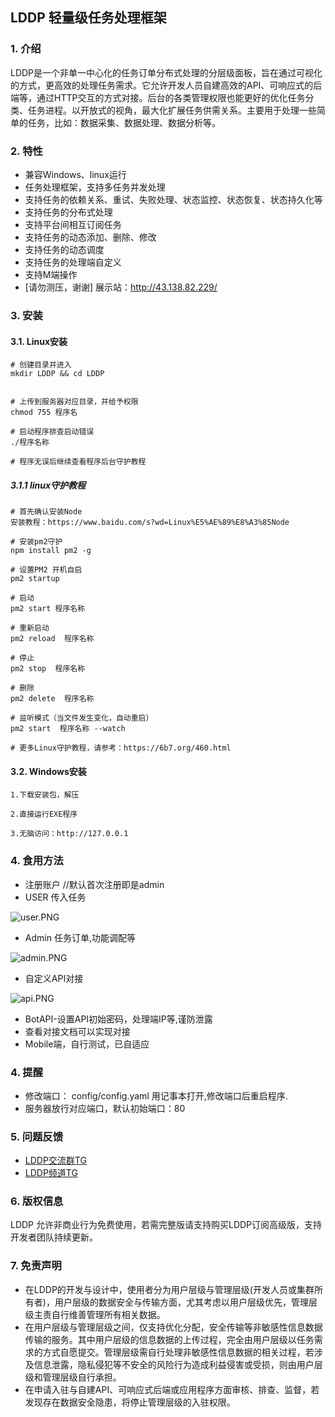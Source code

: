 ## LDDP 轻量级任务处理框架

### 1. 介绍
LDDP是一个非单一中心化的任务订单分布式处理的分层级面板，旨在通过可视化的方式，更高效的处理任务需求。它允许开发人员自建高效的API、可响应式的后端等，通过HTTP交互的方式对接。后台的各类管理权限也能更好的优化任务分类、任务进程。以开放式的视角，最大化扩展任务供需关系。主要用于处理一些简单的任务，比如：数据采集、数据处理、数据分析等。

### 2. 特性
* 兼容Windows、linux运行
* 任务处理框架，支持多任务并发处理
* 支持任务的依赖关系、重试、失败处理、状态监控、状态恢复、状态持久化等
* 支持任务的分布式处理
* 支持平台间相互订阅任务
* 支持任务的动态添加、删除、修改
* 支持任务的动态调度
* 支持任务的处理端自定义
* 支持M端操作
* [请勿测压，谢谢] 展示站：http://43.138.82.229/

### 3. 安装
#### 3.1. Linux安装
```shell
# 创建目录并进入
mkdir LDDP && cd LDDP


# 上传到服务器对应目录，并给予权限
chmod 755 程序名

# 启动程序排查启动错误
./程序名称

# 程序无误后继续查看程序后台守护教程
```
##### 3.1.1 linux守护教程
```shell
# 首先确认安装Node
安装教程：https://www.baidu.com/s?wd=Linux%E5%AE%89%E8%A3%85Node

# 安装pm2守护
npm install pm2 -g

# 设置PM2 开机自启
pm2 startup

# 启动
pm2 start 程序名称

# 重新启动
pm2 reload  程序名称

# 停止
pm2 stop  程序名称

# 删除
pm2 delete  程序名称

# 监听模式（当文件发生变化，自动重启）
pm2 start  程序名称 --watch

# 更多Linux守护教程，请参考：https://6b7.org/460.html
```
#### 3.2. Windows安装
```shell
1.下载安装包，解压

2.直接运行EXE程序

3.无脑访问：http://127.0.0.1
```
### 4. 食用方法
* 注册账户 //默认首次注册即是admin
* USER  传入任务

![user.PNG](https://pic.6b7.xyz/2023/03/12/c1f32955bc262.PNG)
* Admin 任务订单,功能调配等

![admin.PNG](https://pic.6b7.xyz/2023/03/12/c32626917f05f.PNG)


* 自定义API对接

![api.PNG](https://pic.6b7.xyz/2023/03/12/510333139e093.PNG)
* BotAPI-设置API初始密码，处理端IP等,谨防泄露
* 查看对接文档可以实现对接
* Mobile端，自行测试，已自适应
### 4. 提醒
* 修改端口： config/config.yaml 用记事本打开,修改端口后重启程序.
* 服务器放行对应端口，默认初始端口：80

### 5. 问题反馈
* [LDDP交流群TG](https://t.me/+aybtHHjUmDxhODE9)
* [LDDP频道TG](https://t.me/+qMDzOLOp_w1lZDI9)

### 6. 版权信息
LDDP 允许非商业行为免费使用，若需完整版请支持购买LDDP订阅高级版，支持开发者团队持续更新。
### 7. 免责声明
* 在LDDP的开发与设计中，使用者分为用户层级与管理层级(开发人员或集群所有者)，用户层级的数据安全与传输方面，尤其考虑以用户层级优先，管理层级主责自行维善管理所有相关数据。
* 在用户层级与管理层级之间，仅支持优化分配，安全传输等非敏感性信息数据传输的服务。其中用户层级的信息数据的上传过程，完全由用户层级以任务需求的方式自愿提交。管理层级需自行处理非敏感性信息数据的相关过程，若涉及信息泄露，隐私侵犯等不安全的风险行为造成利益侵害或受损，则由用户层级和管理层级自行承担。
* 在申请入驻与自建API、可响应式后端或应用程序方面审核、排查、监督，若发现存在数据安全隐患，将停止管理层级的入驻权限。
